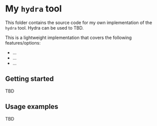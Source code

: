 # My `hydra` tool

This folder contains the source code for my own implementation of the `hydra` tool.
Hydra can be used to TBD.

This is a lightweight implementation that covers the following features/options:

- ...
- ...
- ...

## Getting started

TBD

## Usage examples

TBD